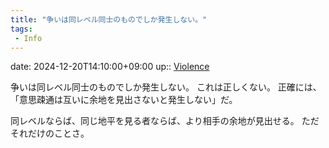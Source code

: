 ```yaml
---
title: "争いは同レベル同士のものでしか発生しない。"
tags:
 - Info
---
```


date: 2024-12-20T14:10:00+09:00
up:: [Violence](../Bar/Novel/Topics/Violence.md)

争いは同レベル同士のものでしか発生しない。
これは正しくない。
正確には、「意思疎通は互いに余地を見出さないと発生しない」だ。

同レベルならば、同じ地平を見る者ならば、より相手の余地が見出せる。
ただそれだけのことさ。